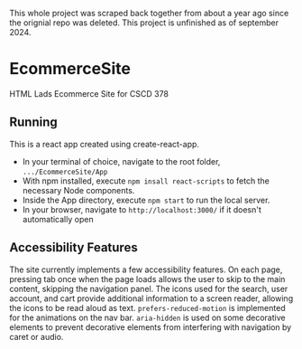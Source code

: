 This whole project was scraped back together from about a year ago since the orignial repo was deleted. This project is unfinished as of september 2024.

# EcommerceSite
HTML Lads Ecommerce Site for CSCD 378

## Running

This is a react app created using create-react-app.

* In your terminal of choice, navigate to the root folder, `.../EcommerceSite/App`
* With npm installed, execute `npm insall react-scripts` to fetch the necessary Node components.
* Inside the App directory, execute `npm start` to run the local server.
* In your browser, navigate to `http://localhost:3000/` if it doesn't automatically open

## Accessibility Features

The site currently implements a few accessibility features. On each page, pressing tab once when the page loads allows the user to skip to the main  content, skipping the navigation panel. The icons used for the search, user account, and cart provide additional information to a screen reader, allowing the icons to be read aloud as text. `prefers-reduced-motion` is implemented for the animations on the nav bar. `aria-hidden` is used on some decorative elements to prevent decorative elements from interfering with navigation by caret or audio.

